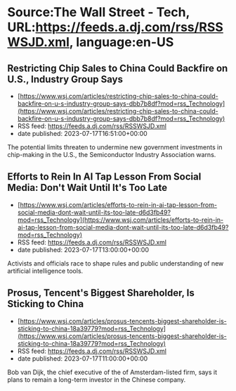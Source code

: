 # Source:The Wall Street - Tech, URL:https://feeds.a.dj.com/rss/RSSWSJD.xml, language:en-US

## Restricting Chip Sales to China Could Backfire on U.S., Industry Group Says
 - [https://www.wsj.com/articles/restricting-chip-sales-to-china-could-backfire-on-u-s-industry-group-says-dbb7b8df?mod=rss_Technology](https://www.wsj.com/articles/restricting-chip-sales-to-china-could-backfire-on-u-s-industry-group-says-dbb7b8df?mod=rss_Technology)
 - RSS feed: https://feeds.a.dj.com/rss/RSSWSJD.xml
 - date published: 2023-07-17T16:51:00+00:00

The potential limits threaten to undermine new government investments in chip-making in the U.S., the Semiconductor Industry Association warns.

## Efforts to Rein In AI Tap Lesson From Social Media: Don't Wait Until It's Too Late
 - [https://www.wsj.com/articles/efforts-to-rein-in-ai-tap-lesson-from-social-media-dont-wait-until-its-too-late-d6d3fb49?mod=rss_Technology](https://www.wsj.com/articles/efforts-to-rein-in-ai-tap-lesson-from-social-media-dont-wait-until-its-too-late-d6d3fb49?mod=rss_Technology)
 - RSS feed: https://feeds.a.dj.com/rss/RSSWSJD.xml
 - date published: 2023-07-17T13:00:00+00:00

Activists and officials race to shape rules and public understanding of new artificial intelligence tools.

## Prosus, Tencent's Biggest Shareholder, Is Sticking to China
 - [https://www.wsj.com/articles/prosus-tencents-biggest-shareholder-is-sticking-to-china-18a39779?mod=rss_Technology](https://www.wsj.com/articles/prosus-tencents-biggest-shareholder-is-sticking-to-china-18a39779?mod=rss_Technology)
 - RSS feed: https://feeds.a.dj.com/rss/RSSWSJD.xml
 - date published: 2023-07-17T11:00:00+00:00

Bob van Dijk, the chief executive of the of Amsterdam-listed firm, says it plans to remain a long-term investor in the Chinese company.

